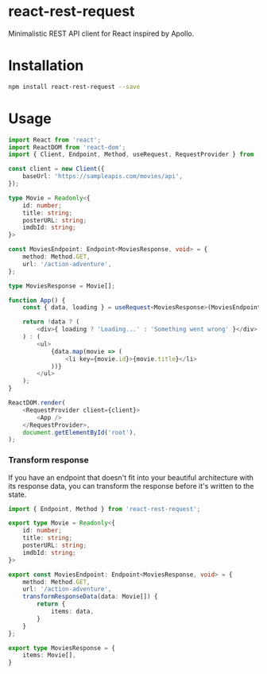 # react-rest-request

Minimalistic REST API client for React inspired by Apollo.


# Installation

```bash
npm install react-rest-request --save
```


# Usage

```typescript
import React from 'react';
import ReactDOM from 'react-dom';
import { Client, Endpoint, Method, useRequest, RequestProvider } from 'react-rest-request';

const client = new Client({
    baseUrl: 'https://sampleapis.com/movies/api',
});

type Movie = Readonly<{
    id: number;
    title: string;
    posterURL: string;
    imdbId: string;
}>

const MoviesEndpoint: Endpoint<MoviesResponse, void> = {
    method: Method.GET,
    url: '/action-adventure',
};

type MoviesResponse = Movie[];

function App() {
    const { data, loading } = useRequest<MoviesResponse>(MoviesEndpoint);

    return !data ? (
        <div>{ loading ? 'Loading...' : 'Something went wrong' }</div>
    ) : (
        <ul>
            {data.map(movie => (
                <li key={movie.id}>{movie.title}</li>
            ))}
        </ul>
    );
}

ReactDOM.render(
    <RequestProvider client={client}>
        <App />
    </RequestProvider>,
    document.getElementById('root'),
);
```

### Transform response

If you have an endpoint that doesn't fit into your beautiful architecture
with its response data, you can transform the response before it's written
to the state.

```typescript
import { Endpoint, Method } from 'react-rest-request';

export type Movie = Readonly<{
    id: number;
    title: string;
    posterURL: string;
    imdbId: string;
}>

export const MoviesEndpoint: Endpoint<MoviesResponse, void> = {
    method: Method.GET,
    url: '/action-adventure',
    transformResponseData(data: Movie[]) {
        return {
            items: data,
        }
    }
};

export type MoviesResponse = {
    items: Movie[],
}
```
